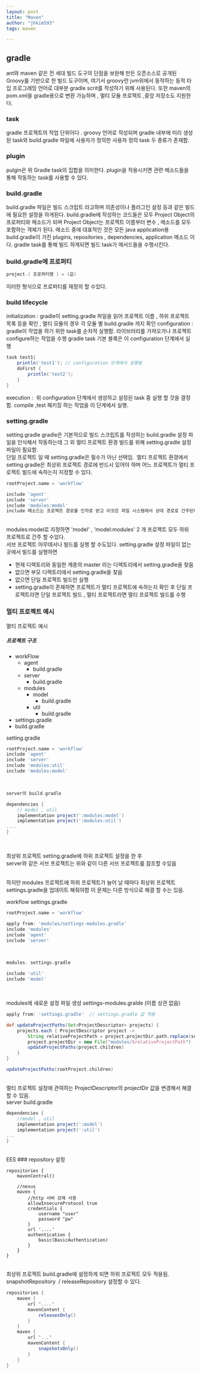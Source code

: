 ```yaml
---
layout: post
title: "Maven"
author: "jhkim593"
tags: maven

---
```


## gradle
ant와 maven 같은 전 세대 빌드 도구의 단점을 보완해 만든 오픈소스로 공개된 Groovy를 기반으로 한 빌드 도구이며,
여기서 groovy란 jvm위에서 동작하는 동적 타입 프로그래밍 언어로 대부분 gradle scrit를 작성하기 위해 사용된다.
또한 maven의 pom.xml을 gradle용으로 변환 가능하며 , 멀티 모듈 프로젝트 ,중앙 저장소도 지원한다.

### task
gradle 프로젝트의 작업 단위이다 .
groovy 언어로 작성되며 gradle 내부에 미리 생성된 task와 build.gradle 파일에 사용자가 정의한 사용자 정의 task 두 종류가 존재함. 

### plugin
pulgin은 위 Gradle task의 집합을 의미한다. plugin을 적용시키면 관련 메소드들을 통해 작동하는 task를 사용할 수 있다.

### build.gradle
build.gradle 파일은 빌드 스크립트 라고하며 의존성이나 플러그인 설정 등과 같은 빌드에 필요한 설정을 하게된다.
build.gradle에 작성하는 코드들은 모두 Project Object의 프로퍼티와 메소드가 되며 Project Object는 프로젝트 이름부터 변수 , 메소드를 모두 포함하는 객체가 된다.
메소드 중에 대표적인 것은 모든 java application용 build.gradle이 가진 plugins, repositories , dependencies, application 메소드 이다.
gradle task를 통해 빌드 하게되면 빌드 task가 메서드들을 수행시킨다.


### build.gradle에 프로퍼티
~~~gradle
project.( 프로퍼티명 ) = (값)
~~~
이러한 형식으로 프로퍼티를 재정의 할 수있다.


### build lifecycle
initialization : gradle이 setting.gradle 파일을 읽어 프로젝트 이름 , 하위 프로젝트 목록 등을 확인 , 멀티 모듈의 경우 각 모듈 별 build.gradle 까지 확인
configuration : gradle이 작업을 하기 위한 task를 순차적 실행함. 라이브러리를 가져오거나 프로젝트 configure하는 작업을 수행 gradle task 기본 블록은 이 configuration 단계에서 실행

~~~groovy
task test1{
    println('test1'); // configuration 단계에서 실행됨
    doFirst {
        println('test2');
    }
}
~~~

execution :  위 configuration 단계에서 생성하고 설정된 task 중 실행 할 것을 결정함. compile ,test 패키징 하는 작업을 이 단계에서 실행.


### setting.gradle
setting.gradle
gradle은 기본적으로 빌드 스크립트를 작성하는 build.gradle 설정 파일을 인식해서 작동하는데 그 외 멀티 프로젝트 환경 빌드를 위해 setting.gradle 설정 파일이 필요함.
<br>
단일 프로젝트 일 때 setting.gradle은 필수가 아닌 선택임.  멀티 프로젝트 환경에서 setting.gradle은 최상위 프로젝트 경로에 반드시 있어야 하며 어느 프로젝트가 멀티 프로젝트 빌드에 속하는지 지정할 수 있다.

~~~groovy
rootProject.name = 'workflow'

include 'agent'
include 'server'
include 'modules:model'
include 메소드는 프로젝트 경로를 인자로 받고 이것은 파일 시스템에서 상대 경로로 간주된다.  ex ) modules:mode → 최상위 프로젝트에서 상대 경로로 modules/model 디렉토리로 간주
~~~
<br>
modules:model로 지정하면 'model' , 'model:modules' 2 개 프로젝트 모두 하위 프로젝트로 간주 할 수있다.


<br>
서브 프로젝트 아무데서나 빌드를 실행 할 수도있다.
setting.gradle 설정 파일이 없는 곳에서 빌드를 실행하면

- 현재 디렉토리와 동일한 계층의 master 라는 디렉토리에서 setting.gradle을 찾음
- 없으면 부모 디렉토리에서 setting.gradle을 찾음
- 없으면 단일 프로젝트 빌드만 실행
- setting.gradle이 존재하면 프로젝트가 멀티 프로젝트에 속하는지 확인 후 단일 프로젝트라면 단일 프로젝트 빌드 , 멀티 프로젝트라면 멀티 프로젝트 빌드를 수행


### 멀티 프로젝트 예시
멀티 프로젝트 예시


##### 프로젝트 구조

- workFlow
  - agent
    - build.gradle
  - server
    - build.gradle
  - modules
    - model
      - build.gradle
    - util
      - build.gradle
- settings.gradle
- build.gradle



setting.gradle 

~~~groovy
rootProject.name = 'workflow'
include 'agent'
include 'server'
include 'modules:util'
include 'modules:model'
~~~

<br>

~~~groovy
server의 build.gradle

dependencies {
	// model , util
	implementation project(':modules:model')
	implementation project(':modules:util')
....
}
~~~
<br>


최상위 프로젝트 setting.gradle에 하위 프로젝트 설정을 한 후
<br>
server와 같은 서브 프로젝트는 위와 같이 다른 서브 프로젝트를 참조할 수있음

<br>
하지만 modules 프로젝트에 하위 프로젝트가 늘어 날 때마다 최상위 프로젝트 settings.gradle을 업데이트 해줘야함
이 문제는 다른 방식으로 해결 할 수는 있음.



workflow settings.gradle

~~~groovy
rootProject.name = 'workflow'

apply from: 'modules/settings-modules.gradle'
include 'modules'
include 'agent'
include 'server'
~~~

<br>

~~~groovy
modules. settings.gradle 

include 'util'
include 'model'
~~~
<br>

modules에 새로운 설정 파일 생성 settings-modules.gralde (이름 상관 없음) 

~~~groovy
apply from: 'settings.gradle'  // settings.gradle 값 적용

def updateProjectPaths(Set<ProjectDescriptor> projects) {
    projects.each { ProjectDescriptor project ->                                                     //projectDir = workflow경로 / util  ,  workflow경로 / model
        String relativeProjectPath = project.projectDir.path.replace(settingsDir.path, "")  
        project.projectDir = new File("modules/$relativeProjectPath")                                //projectDir = workflow 경로 / modules / util   , workflow경로 / modules / model
        updateProjectPaths(project.children)
    }
}

updateProjectPaths(rootProject.children)
~~~
<br>
멀티 프로젝트 설정에 관여하는 ProjectDescriptor의 projectDir 값을 변경해서 해결할 수 있음.

<br>
server build.gradle

~~~groovy
dependencies {
    //model , util
    implementation project(':model')
    implementation project(':util')
...
}
~~~
<br>
EES
### repository 설정

~~~grovvy
repositories {
    mavenCentral()

    //nexus
    maven {
        //http 서버 강제 사용
        allowInsecureProtocol true
        credentials {
            username "user"
            password "pw"
        }
        url '....'
        authentication {
            basic(BasicAuthentication)
        }
    }
}
~~~
<br>
최상위 프로젝트 build.gradle에 설정하게 되면 하위 프로젝트 모두 적용됨.

<br>
snapshotRepository  / releaseRepository 설정할 수 있다.

~~~groovy
repositories {
    maven {
        url "...."
        mavenContent {
            releasesOnly()
        }
    }
    maven {
        url "..."
        mavenContent {
            snapshotsOnly()
        }
    }
}

~~~
